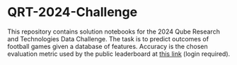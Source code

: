 # QRT-2024-Challenge

This repository contains solution notebooks for the 2024 Qube Research and Technologies Data Challenge. The task is to predict outcomes of football games given a database of features. Accuracy is the chosen evaluation metric used by the public leaderboard at [this link](https://challengedata.ens.fr/participants/challenges/143/ranking/public) (login required).
